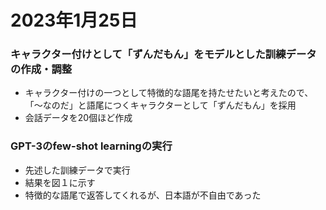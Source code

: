 
# 2023年1月25日

### キャラクター付けとして「ずんだもん」をモデルとした訓練データの作成・調整
 - キャラクター付けの一つとして特徴的な語尾を持たせたいと考えたので、「～なのだ」と語尾につくキャラクターとして「ずんだもん」を採用
 - 会話データを20個ほど作成
 
### GPT-3のfew-shot learningの実行
 - 先述した訓練データで実行
 - 結果を図１に示す
  - 特徴的な語尾で返答してくれるが、日本語が不自由であった

